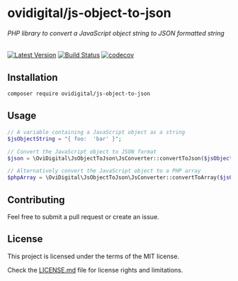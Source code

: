 # ovidigital/js-object-to-json
###### PHP library to convert a JavaScript object string to JSON formatted string

[![Latest Version](https://img.shields.io/packagist/v/ovidigital/js-object-to-json.svg?acheSeconds=3600&label=latest%20version)](https://github.com/ovidigital/js-object-to-json/releases)
[![Build Status](https://github.com/ovidigital/js-object-to-json/actions/workflows/ci.yml/badge.svg?branch=master)](https://github.com/ovidigital/js-object-to-json/actions/workflows/ci.yml?query=branch%3Amaster)
[![codecov](https://codecov.io/gh/ovidigital/js-object-to-json/branch/master/graph/badge.svg?token=YMKLV63PTA)](https://codecov.io/gh/ovidigital/js-object-to-json)

## Installation
```bash
composer require ovidigital/js-object-to-json
```

## Usage

```php
// A variable containing a JavaScript object as a string
$jsObjectString = "{ foo:  'bar' }";

// Convert the JavaScript object to JSON format
$json = \OviDigital\JsObjectToJson\JsConverter::convertToJson($jsObjectString);

// Alternatively convert the JavaScript object to a PHP array
$phpArray = \OviDigital\JsObjectToJson\JsConverter::convertToArray($jsObjectString);
```

## Contributing

Feel free to submit a pull request or create an issue.

## License
This project is licensed under the terms of the MIT license.

Check the [LICENSE.md](LICENSE.md) file for license rights and limitations.
